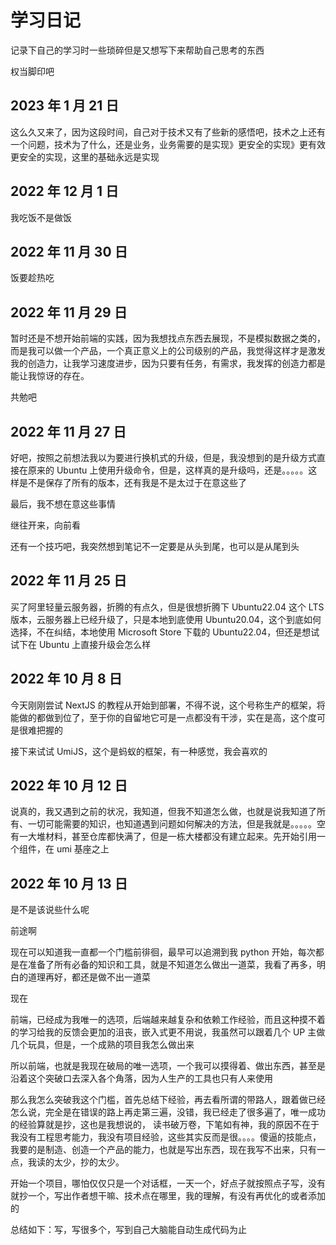 # 学习日记

记录下自己的学习时一些琐碎但是又想写下来帮助自己思考的东西

权当脚印吧

## 2023 年 1 月 21 日

这么久又来了，因为这段时间，自己对于技术又有了些新的感悟吧，技术之上还有一个问题，技术为了什么，还是业务，业务需要的是实现》更安全的实现》更有效更安全的实现，这里的基础永远是实现

## 2022 年 12 月 1 日

我吃饭不是做饭

## 2022 年 11 月 30 日

饭要趁热吃

## 2022 年 11 月 29 日

暂时还是不想开始前端的实践，因为我想找点东西去展现，不是模拟数据之类的，而是我可以做一个产品，一个真正意义上的公司级别的产品，我觉得这样才是激发我的创造力，让我学习速度进步，因为只要有任务，有需求，我发挥的创造力都是能让我惊讶的存在。

共勉吧

## 2022 年 11 月 27 日

好吧，按照之前想法我以为要进行换机式的升级，但是，我没想到的是升级方式直接在原来的 Ubuntu 上使用升级命令，但是，这样真的是升级吗，还是。。。。。这样是不是保存了所有的版本，还有我是不是太过于在意这些了

最后，我不想在意这些事情

继往开来，向前看

还有一个技巧吧，我突然想到笔记不一定要是从头到尾，也可以是从尾到头

## 2022 年 11 月 25 日

买了阿里轻量云服务器，折腾的有点久，但是很想折腾下 Ubuntu22.04 这个 LTS 版本，云服务器上已经升级了，只是本地到底使用 Ubuntu20.04，这个到底如何选择，不在纠结，本地使用 Microsoft Store 下载的 Ubuntu22.04，但还是想试试下在 Ubuntu 上直接升级会怎么样

## 2022 年 10 月 8 日

今天刚刚尝试 NextJS 的教程从开始到部署，不得不说，这个号称生产的框架，将能做的都做到位了，至于你的自留地它可是一点都没有干涉，实在是高，这个度可是很难把握的

接下来试试 UmiJS，这个是蚂蚁的框架，有一种感觉，我会喜欢的

## 2022 年 10 月 12 日

说真的，我又遇到之前的状况，我知道，但我不知道怎么做，也就是说我知道了所有、一切可能需要的知识，也知道遇到问题如何解决的方法，但是我就是。。。。。空有一大堆材料，甚至仓库都快满了，但是一栋大楼都没有建立起来。先开始引用一个组件，在 umi 基座之上

## 2022 年 10 月 13 日

是不是该说些什么呢

前途啊

现在可以知道我一直都一个门槛前徘徊，最早可以追溯到我 python 开始，每次都是在准备了所有必备的知识和工具，就是不知道怎么做出一道菜，我看了再多，明白的道理再好，都还是做不出一道菜

现在

前端，已经成为我唯一的选项，后端越来越复杂和依赖工作经验，而且这种摸不着的学习给我的反馈会更加的沮丧，嵌入式更不用说，我虽然可以跟着几个 UP 主做几个玩具，但是，一个成熟的项目我怎么做出来

所以前端，也就是我现在破局的唯一选项，一个我可以摸得着、做出东西，甚至是沿着这个突破口去深入各个角落，因为人生产的工具也只有人来使用

那么我怎么突破我这个门槛，首先总结下经验，再去看所谓的带路人，跟着做已经怎么说，完全是在错误的路上再走第三遍，没错，我已经走了很多遍了，唯一成功的经验算就是抄，这也是我想说的， 读书破万卷，下笔如有神，我的原因不在于我没有工程思考能力，我没有项目经验，这些其实反而是很。。。。傻逼的技能点，我要的是制造、创造一个产品的能力，也就是写出东西，现在我写不出来，只有一点，我读的太少，抄的太少。

开始一个项目，哪怕仅仅只是一个对话框，一天一个，好点子就按照点子写，没有就抄一个，写出作者想干嘛、技术点在哪里，我的理解，有没有再优化的或者添加的

总结如下：写，写很多个，写到自己大脑能自动生成代码为止
